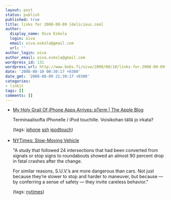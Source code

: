 ```yaml
---
layout: post
status: publish
published: true
title: links for 2008-08-09 [delicious.com]
author:
  display_name: Oiva Eskola
  login: oiva
  email: oiva.eskola@gmail.com
  url: ''
author_login: oiva
author_email: oiva.eskola@gmail.com
wordpress_id: 131
wordpress_url: http://www.bobs.fi/oiva/2008/08/10/links-for-2008-08-09-deliciouscom/
date: '2008-08-10 00:30:17 +0300'
date_gmt: '2008-08-09 21:30:17 +0300'
categories:
- linkit
tags: []
comments: []
---
```

<ul class="delicious">
<li>
<div class="delicious-link"><a href="http://theappleblog.com/2008/08/08/my-holy-grail-of-iphone-apps-arrives-pterm/">My Holy Grail Of iPhone Apps Arrives: pTerm | The Apple Blog</a></div></p>
<div class="delicious-extended">Terminaalisofta iPhonelle / iPod touchille. Voisikohan tällä jo irkata?</div></p>
<div class="delicious-tags">(tags: <a href="http://delicious.com/oiva/iphone">iphone</a> <a href="http://delicious.com/oiva/ssh">ssh</a> <a href="http://delicious.com/oiva/ipodtouch">ipodtouch</a>)</div><br />
            </li>
<li>
<div class="delicious-link"><a href="http://www.nytimes.com/2008/08/10/books/review/Roach-t.html">NYTimes: Slow-Moving Vehicle</a></div></p>
<div class="delicious-extended">"A study that followed 24 intersections that had been converted from signals or stop signs to roundabouts showed an almost 90 percent drop in fatal crashes after the change.</p>
<p>For similar reasons, S.U.V.&rsquo;s are more dangerous than cars. Not just because they&rsquo;re slower to stop and harder to maneuver, but because &mdash; by conferring a sense of safety &mdash; they invite careless behavior."</div></p>
<div class="delicious-tags">(tags: <a href="http://delicious.com/oiva/nytimes">nytimes</a>)</div><br />
            </li></ul>

